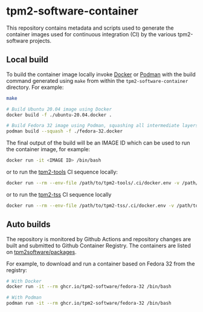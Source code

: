 # tpm2-software-container

This repository contains metadata and scripts used to generate the container
images used for continuous integration (CI) by the various tpm2-software
projects.

## Local build

To build the container image locally invoke [Docker](https://www.docker.com/) or
[Podman](https://podman.io/) with the build command generated using `make` from
within the `tpm2-software-container` directory. For example:

```sh
make

# Build Ubuntu 20.04 image using Docker
docker build -f ./ubuntu-20.04.docker .

# Build Fedora 32 image using Podman, squashing all intermediate layers together
podman build --squash -f ./fedora-32.docker
```

The final output of the build will be an IMAGE ID which can be used to run the container image, for example:

```sh
docker run -it <IMAGE ID> /bin/bash
```

or to run the [tpm2-tools](https://github.com/tpm2-software/tpm2-tools) CI sequence locally:

```sh
docker run --rm --env-file /path/to/tpm2-tools/.ci/docker.env -v /path/to/tpm2-tools:/workspace/tpm2-tools <IMAGE ID> /bin/bash -c '/workspace/tpm2-tools/.ci/docker.run'
```

or to run the [tpm2-tss](https://github.com/tpm2-software/tpm2-tss) CI sequence locally

```sh
docker run --rm --env-file /path/to/tpm2-tss/.ci/docker.env -v /path/to/tpm2-tss:/workspace/tpm2-tss <IMAGE ID> /bin/bash -c '/workspace/tpm2-tss/.ci/docker.run'
```

## Auto builds

The repository is monitored by Github Actions and repository changes are built
and submitted to Github Container Registry. The containers are listed on
[tpm2software/packages](https://github.com/orgs/tpm2-software/packages).

For example, to download and run a container based on Fedora 32 from the registry:

```sh
# With Docker
docker run -it --rm ghcr.io/tpm2-software/fedora-32 /bin/bash

# With Podman
podman run -it --rm ghcr.io/tpm2-software/fedora-32 /bin/bash
```
